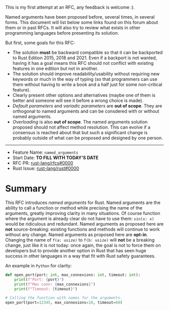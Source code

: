 This is my first attempt at an RFC, any feedback is welcome :).

Named arguments have been proposed before, several times, in several forms. This document will list
below some links found on this forum about them or in past RFCs. It will also try to review what
exists in other programming languages before presenting its solution.

But first, some goals for this RFC:

- The solution **must** be backward compatible so that it can be backported to Rust Edition 2015,
  2018 and 2021. Even if a backport is not wanted, having it has a goal means this RFC should not
  conflict with existing features in one edition but not in another.
- The solution should improve readability/usability without requiring new keywords or much in the
  way of typing (so that programmers can use them without having to write a book and a half just
  for some non-critical feature).
- Clearly present other options and alternatives (maybe one of them is better and someone will see
  it before a wrong choice is made).
- *Default parameters* and *variadic parameters* are **out of scope**. They are orthogonal to named
  arguments and can be consdered with or without named arguments.
- *Overloading* is also **out of scope**. The named arguments solution proposed should not affect
  method resolution. This can evolve if a consensus is reached about that but such a significant
  change is probably outside of what can be proposed and designed by one person.

---

- Feature Name: `named_arguments`
- Start Date: **TO FILL WITH TODAY'S DATE**
- RFC PR: [rust-lang/rfcs#0000](https://github.com/rust-lang/rfcs/pull/0000)
- Rust Issue: [rust-lang/rust#0000](https://github.com/rust-lang/rust/issues/0000)

# Summary
[summary]: #summary

This RFC introduces *named arguments* for Rust. Named arguments are the ability to call a function
or method while precising the name of the arguments, greatly improving clarity in many situations.
Of course function where the argument is already clear do not have to use them: `sin(x: x)` would be
ridiculous and redundant. Named arguments as proposed here are **not** source-breaking: existing
functions and methods will continue to work without any change. Named arguments as proposed here
are **opt-in**. Changing the name of `f(a: usize)` to `f(b: usize)` will **not** be a breaking
change, just like it is not today: once again, the goal is not to force them on developers but to
provide another option in Rust that has seen huge success in other languages in a way that fit with
Rust safety guarantees.

An example in `Python` for clarity:

```python
def open_port(port: int, max_connexions: int, timeout: int):
    print(f"Port: {port}")
    print(f"Max conn: {max_connexions}")
    print(f"Timeout: {timeout}")

# Calling the function with names for the arguments.
open_port(port=12345, max_connexions=10, timeout=60)
```
